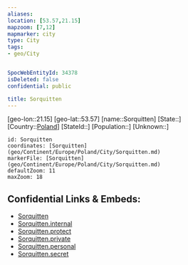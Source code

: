 ```yaml
---
aliases: 
location: [53.57,21.15]
mapzoom: [7,12] 
mapmarker: city 
type: City
tags:
- geo/City


SpocWebEntityId: 34378
isDeleted: false
confidential: public

title: Sorquitten
---
```

[geo-lon::21.15]
[geo-lat::53.57]
[name::Sorquitten]
[State::]
[Country::[Poland](geo/Continent/Europe/Poland.md)]
[StateId::]
[Population::]
[Unknown::]


```leaflet
id: Sorquitten
coordinates: [Sorquitten](geo/Continent/Europe/Poland/City/Sorquitten.md)
markerFile: [Sorquitten](geo/Continent/Europe/Poland/City/Sorquitten.md)
defaultZoom: 11 
maxZoom: 18
```


## Confidential Links & Embeds: 
- [Sorquitten](../../../../../../_public/geo/Continent/Europe/Poland/City/Sorquitten.md) 
- [Sorquitten.internal](../../../../../../_internal/geo/Continent/Europe/Poland/City/Sorquitten.internal.md) 
- [Sorquitten.protect](../../../../../../_protect/geo/Continent/Europe/Poland/City/Sorquitten.protect.md) 
- [Sorquitten.private](../../../../../../_private/geo/Continent/Europe/Poland/City/Sorquitten.private.md) 
- [Sorquitten.personal](../../../../../../_personal/geo/Continent/Europe/Poland/City/Sorquitten.personal.md) 
- [Sorquitten.secret](../../../../../../_secret/geo/Continent/Europe/Poland/City/Sorquitten.secret.md) 
